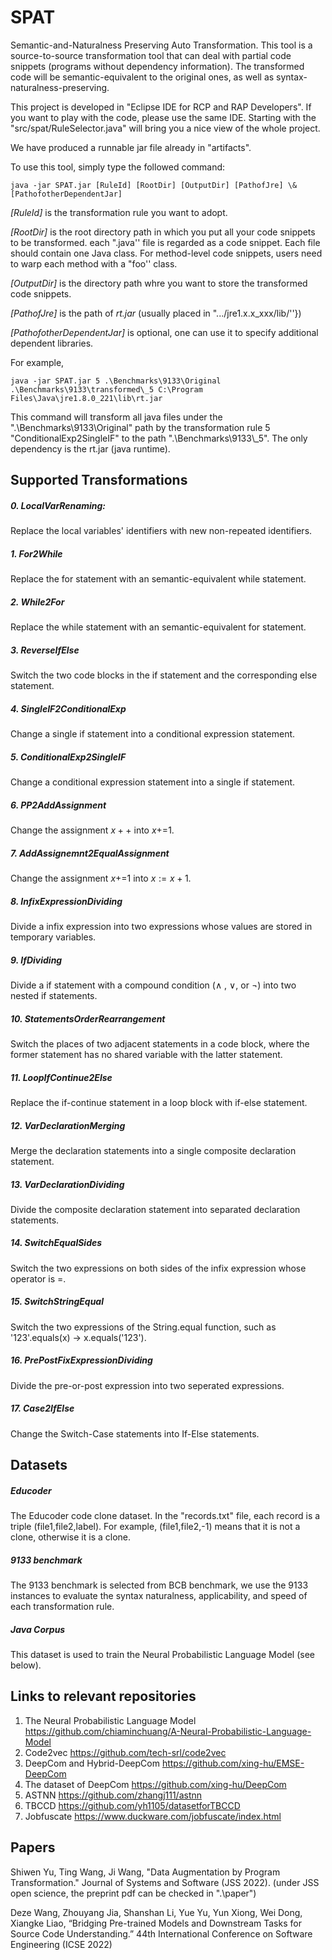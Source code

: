 # SPAT
Semantic-and-Naturalness Preserving Auto Transformation. This tool is a source-to-source transformation tool that can deal with partial code snippets (programs without dependency information). The transformed code will be semantic-equivalent to the original ones, as well as syntax-naturalness-preserving.

This project is developed in "Eclipse IDE for RCP and RAP Developers". If you want to play with the code, please use the same IDE. Starting with the "src/spat/RuleSelector.java" will bring you a nice view of the whole project.

We have produced a runnable jar file already in "artifacts". 

To use this tool, simply type the followed command:

```consolo
java -jar SPAT.jar [RuleId] [RootDir] [OutputDir] [PathofJre] \& [PathofotherDependentJar]
```

*[RuleId]* is the transformation rule you want to adopt. 

*[RootDir]* is the root directory path in which you put all your code snippets to be transformed. each ".java'' file is regarded as a code snippet. Each file should contain one Java class. For method-level code snippets, users need to warp each method with a "foo'' class.

*[OutputDir]* is the directory path whre you want to store the transformed code snippets.

*[PathofJre]* is the path of *rt.jar* (usually placed in ".../jre1.x.x\_xxx/lib/''})

*[PathofotherDependentJar]* is optional, one can use it to specify additional dependent libraries.

For example, 
```consolo
java -jar SPAT.jar 5 .\Benchmarks\9133\Original .\Benchmarks\9133\transformed\_5 C:\Program Files\Java\jre1.8.0_221\lib\rt.jar
```
This command will transform all java files under the ".\Benchmarks\9133\Original" path by the transformation rule 5 "ConditionalExp2SingleIF" to the path ".\Benchmarks\9133\\_5". The only dependency is the rt.jar (java runtime). 


## Supported Transformations

##### 	0. LocalVarRenaming:
Replace the local variables' identifiers with new non-repeated identifiers.
##### 	1. For2While
Replace the for statement with an semantic-equivalent while statement.
##### 	2. While2For
Replace the while statement with an semantic-equivalent for statement.
##### 	3. ReverseIfElse
Switch the two code blocks in the if statement and the corresponding else statement. 
##### 	4. SingleIF2ConditionalExp
Change a single if statement into a conditional expression statement.
##### 	5. ConditionalExp2SingleIF
Change a conditional expression statement into a single if statement.
##### 	6. PP2AddAssignment
Change the assignment $x++$ into $x\text{+=}1$.
##### 	7. AddAssignemnt2EqualAssignment
Change the assignment $x\text{+=}1$ into $x:=x+1$.
##### 	8. InfixExpressionDividing
Divide a infix expression into two expressions whose values are stored in temporary variables.
##### 	9. IfDividing
Divide a if statement with a compound condition ($\land$ , $\lor$, or $\lnot$)  into two nested if statements.
##### 	10. StatementsOrderRearrangement
Switch the places of two adjacent statements in a code block, where the former statement has no shared variable with the latter statement.
##### 	11. LoopIfContinue2Else
Replace the if-continue statement in a loop block with if-else statement.
##### 	12. VarDeclarationMerging
Merge the declaration statements into a single composite declaration statement.
##### 	13. VarDeclarationDividing
Divide the composite declaration statement into separated declaration statements.
##### 	14. SwitchEqualSides
Switch the two expressions on both sides of the infix expression whose operator is $=$.
##### 	15. SwitchStringEqual
Switch the two expressions of the String.equal function, such as '123'.equals(x) -> x.equals('123').
##### 	16. PrePostFixExpressionDividing
Divide the pre-or-post expression into two seperated expressions.
##### 	17. Case2IfElse
Change the Switch-Case statements into If-Else statements.




## Datasets

##### Educoder

The Educoder code clone dataset. In the "records.txt" file, each record is a triple (file1,file2,label). For example, (file1,file2,-1) means that it is not a clone, otherwise it is a clone.

##### 9133 benchmark

The 9133 benchmark is selected from BCB benchmark, we use the 9133 instances to evaluate the syntax naturalness, applicability, and  speed of each transformation rule.

##### Java Corpus

This dataset is used to train the Neural Probabilistic Language Model (see below). 

## Links to relevant repositories

1. The Neural Probabilistic Language Model 
	https://github.com/chiaminchuang/A-Neural-Probabilistic-Language-Model
2. Code2vec
	https://github.com/tech-srl/code2vec
3. DeepCom and Hybrid-DeepCom
	https://github.com/xing-hu/EMSE-DeepCom
4. The dataset of DeepCom
	https://github.com/xing-hu/DeepCom
6. ASTNN
	https://github.com/zhangj111/astnn
5. TBCCD
	https://github.com/yh1105/datasetforTBCCD
6. Jobfuscate
	https://www.duckware.com/jobfuscate/index.html


## Papers

Shiwen Yu, Ting Wang, Ji Wang, "Data Augmentation by Program Transformation." Journal of Systems and Software (JSS 2022). (under JSS open science, the preprint pdf can be checked in ".\paper")

Deze Wang, Zhouyang Jia, Shanshan Li, Yue Yu, Yun Xiong, Wei Dong, Xiangke Liao, “Bridging Pre-trained Models and Downstream Tasks for Source Code Understanding.” 44th International Conference on Software Engineering (ICSE 2022)
